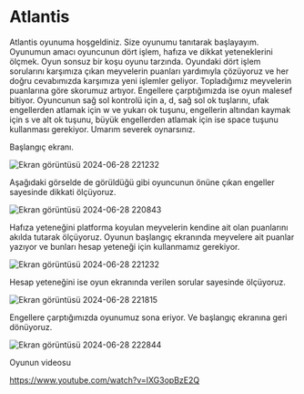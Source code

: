 # Atlantis
Atlantis oyunuma hoşgeldiniz. Size oyunumu tanıtarak başlayayım. Oyunumun amacı oyuncunun dört işlem, hafıza ve dikkat yeteneklerini ölçmek. Oyun sonsuz bir koşu oyunu tarzında. Oyundaki dört işlem sorularını karşımıza çıkan meyvelerin puanları yardımıyla çözüyoruz ve her doğru cevabımızda karşımıza yeni işlemler geliyor. Topladığımız meyvelerin puanlarına göre skorumuz artıyor. Engellere çarptığımızda ise oyun malesef bitiyor. Oyuncunun sağ sol kontrolü için a, d, sağ sol ok tuşlarını, ufak engellerden atlamak için w ve yukarı ok tuşunu, engellerin altından kaymak için s ve alt ok tuşunu, büyük engellerden atlamak için ise space tuşunu kullanması gerekiyor. Umarım severek oynarsınız.


Başlangıç ekranı.

![Ekran görüntüsü 2024-06-28 221232](https://github.com/melcaj13/Atlantis/assets/148561141/eeec15b6-ce64-4a66-af93-10090cb8d8d9)


Aşağıdaki görselde de görüldüğü gibi oyuncunun önüne çıkan engeller sayesinde dikkati ölçüyoruz.


![Ekran görüntüsü 2024-06-28 220843](https://github.com/melcaj13/Atlantis/assets/148561141/8328492c-d437-4248-a798-8fe90a131124)


Hafıza yeteneğini platforma koyulan meyvelerin kendine ait olan puanlarını akılda tutarak ölçüyoruz. Oyunun başlangıç ekranında meyvelere ait puanlar yazıyor ve bunları hesap yeteneği için kullanmamız gerekiyor.


![Ekran görüntüsü 2024-06-28 221232](https://github.com/melcaj13/Atlantis/assets/148561141/27852c61-0295-47d1-8291-1eea605301a0)


Hesap yeteneğini ise oyun ekranında verilen sorular sayesinde ölçüyoruz.


![Ekran görüntüsü 2024-06-28 221815](https://github.com/melcaj13/Atlantis/assets/148561141/8ff00231-b031-4289-a3c9-8a58c68e3c27)


Engellere çarptığımızda oyunumuz sona eriyor. Ve başlangıç ekranına geri dönüyoruz.


![Ekran görüntüsü 2024-06-28 222844](https://github.com/melcaj13/Atlantis/assets/148561141/67a64519-0452-4a75-9658-b1a00c67eaf9)

Oyunun videosu 

https://www.youtube.com/watch?v=IXG3opBzE2Q
